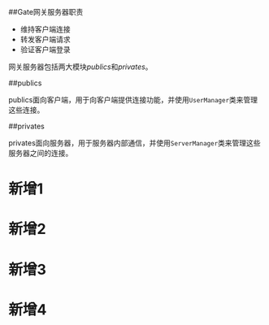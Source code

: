 ##Gate网关服务器职责

- 维持客户端连接
- 转发客户端请求
- 验证客户端登录

网关服务器包括两大模块*publics*和*privates*。

##publics

publics面向客户端，用于向客户端提供连接功能，并使用`UserManager`类来管理这些连接。

##privates

privates面向服务器，用于服务器内部通信，并使用`ServerManager`类来管理这些服务器之间的连接。

# 新增1

# 新增2

# 新增3

# 新增4